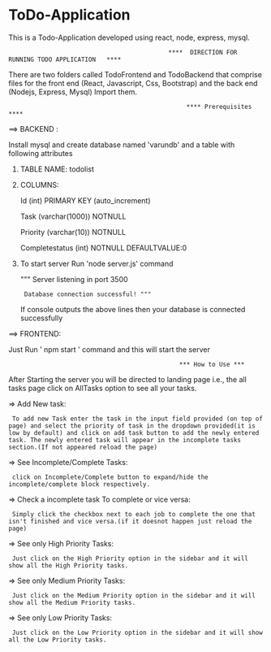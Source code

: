 # ToDo-Application
This is a Todo-Application developed using react, node, express, mysql.

                                                ****  DIRECTION FOR RUNNING TODO APPLICATION   ****
There are two folders called TodoFrontend and TodoBackend that comprise files for the front end (React, Javascript, Css, Bootstrap) and the back end (Nodejs, Express, Mysql) Import them.

                                                     **** Prerequisites ****
==> BACKEND :

Install mysql and create database named 'varundb' and a table with following attributes

1.  TABLE NAME:  todolist

2.  COLUMNS:

     Id (int) PRIMARY KEY (auto_increment)
     
     Task (varchar(1000)) NOTNULL 
    
     Priority (varchar(10)) NOTNULL
     
     Completestatus (int)   NOTNULL DEFAULTVALUE:0

3.  To start server Run 'node server.js' command  

      """ Server listening in port 3500
         
         Database connection successful! """
    
    If console outputs the above lines then your database is connected successfully

==> FRONTEND:

Just Run ' npm start ' command and this will start the server

                                                   *** How to Use ***

After Starting the server you will be directed to landing page i.e., the all tasks page click on AllTasks option to see all your tasks.

=> Add New task:
     
     To add new Task enter the task in the input field provided (on top of page) and select the priority of task in the dropdown provided(it is low by default) and click on add task button to add the newly entered task. The newly entered task will appear in the incomplete tasks section.(If not appeared reload the page)

=> See Incomplete/Complete Tasks:
     
     click on Incomplete/Complete button to expand/hide the incomplete/complete block respectively.

=> Check a incomplete task To complete or vice versa:
     
     Simply click the checkbox next to each job to complete the one that isn't finished and vice versa.(if it doesnot happen just reload the page)

=> See only High Priority Tasks:
     
     Just click on the High Priority option in the sidebar and it will show all the High Priority tasks.

=> See only Medium Priority Tasks:
     
     Just click on the Medium Priority option in the sidebar and it will show all the Medium Priority tasks.

=> See only Low Priority Tasks:
     
     Just click on the Low Priority option in the sidebar and it will show all the Low Priority tasks.
